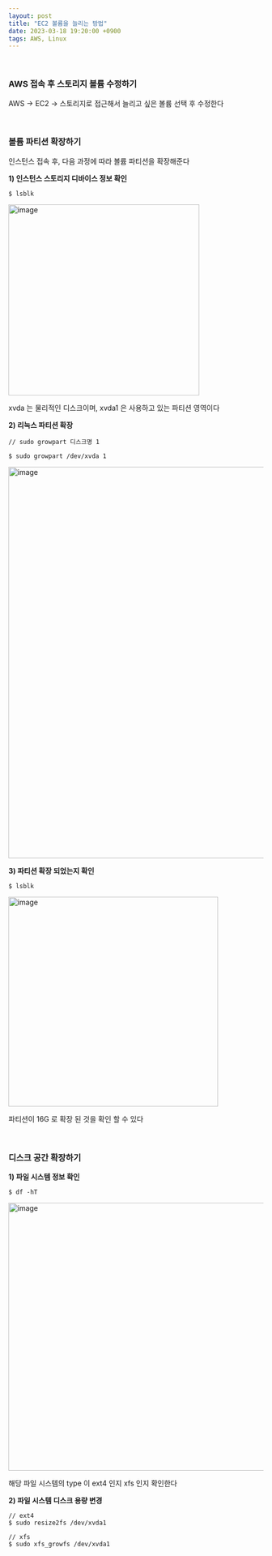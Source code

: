 ```yaml
---
layout: post
title: "EC2 볼륨을 늘리는 방법"
date: 2023-03-18 19:20:00 +0900
tags: AWS, Linux
---
```


<br />

### AWS 접속 후 스토리지 볼륨 수정하기

AWS -> EC2 -> 스토리지로 접근해서 늘리고 싶은 볼륨 선택 후 수정한다

<br />

### 볼륨 파티션 확장하기

인스턴스 접속 후, 다음 과정에 따라 볼륨 파티션을 확장해준다

<span style='font-weight:bold'>1) 인스턴스 스토리지 디바이스 정보 확인</span>
```
$ lsblk
```
<img width="377" alt="image" src="https://user-images.githubusercontent.com/64633169/226101166-10534cc8-63bb-49e0-a6ca-4660febc684f.png">

xvda 는 물리적인 디스크이며, xvda1 은 사용하고 있는 파티션 영역이다

<span style='font-weight:bold'>2) 리눅스 파티션 확장</span>
```
// sudo growpart 디스크명 1

$ sudo growpart /dev/xvda 1
```
<img width="773" alt="image" src="https://user-images.githubusercontent.com/64633169/226101137-5ec06ee7-50ca-4296-8cc3-04dc632e1005.png">

<span style='font-weight:bold'>3) 파티션 확장 되었는지 확인</span>
```
$ lsblk
```
<img width="414" alt="image" src="https://user-images.githubusercontent.com/64633169/226100561-dce0d845-0e1d-42b6-bcea-ed255e67b0e0.png">

파티션이 16G 로 확장 된 것을 확인 할 수 있다

<br />

### 디스크 공간 확장하기

<span style='font-weight:bold'>1) 파일 시스템 정보 확인</span>
```
$ df -hT
```
<img width="529" alt="image" src="https://user-images.githubusercontent.com/64633169/226101490-a6f1b5c9-cded-4967-ab2e-956824ad6481.png">

해당 파일 시스템의 type 이 ext4 인지 xfs 인지 확인한다

<span style='font-weight:bold'>2) 파일 시스템 디스크 용량 변경</span>
```
// ext4
$ sudo resize2fs /dev/xvda1

// xfs
$ sudo xfs_growfs /dev/xvda1
```

<br />
